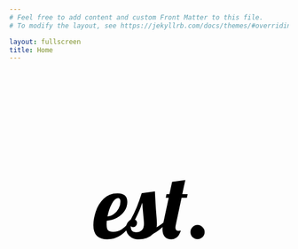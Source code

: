 ```yaml
---
# Feel free to add content and custom Front Matter to this file.
# To modify the layout, see https://jekyllrb.com/docs/themes/#overriding-theme-defaults

layout: fullscreen
title: Home
---
```


<svg
   width="600"
   height="600"
   viewBox="0 0 158.75 158.75"
   version="1.1"
   id="svg5"
   inkscape:version="1.1 (c68e22c387, 2021-05-23)"
   sodipodi:docname="House of Est.svg"
   xmlns:inkscape="http://www.inkscape.org/namespaces/inkscape"
   xmlns:sodipodi="http://sodipodi.sourceforge.net/DTD/sodipodi-0.dtd"
   xmlns="http://www.w3.org/2000/svg"
   xmlns:svg="http://www.w3.org/2000/svg"
   alt="House of Est Logo"
   title="House of Est Logo">
  <sodipodi:namedview
     id="namedview7"
     pagecolor="#ffffff"
     bordercolor="#999999"
     borderopacity="1"
     inkscape:pageshadow="0"
     inkscape:pageopacity="0"
     inkscape:pagecheckerboard="0"
     inkscape:document-units="mm"
     showgrid="false"
     units="px"
     inkscape:zoom="0.46324355"
     inkscape:cx="339.99394"
     inkscape:cy="400.43731"
     inkscape:window-width="1366"
     inkscape:window-height="705"
     inkscape:window-x="-8"
     inkscape:window-y="-8"
     inkscape:window-maximized="1"
     inkscape:current-layer="layer1" />
  <defs
     id="defs2" />
  <g
     inkscape:label="Layer 1"
     inkscape:groupmode="layer"
     id="layer1">
    <g
       aria-label="est."
       id="text231"
       style="font-size:50.8px;line-height:1.25;stroke-width:0.264583">
      <path
         d="m 55.676853,96.240599 q -3.7592,0 -5.842,-1.9304 -2.0828,-1.9812 -2.0828,-6.1468 0,-3.5052 1.3716,-7.7216 1.3716,-4.2164 4.4704,-7.2644 3.0988,-3.0988 7.874,-3.0988 5.587999,0 5.587999,4.8768 0,2.8448 -1.6256,5.2324 -1.6256,2.3876 -4.317999,3.8608 -2.6924,1.4224 -5.7404,1.6256 -0.1016,1.524 -0.1016,2.032 0,2.4892 0.8636,3.4036 0.8636,0.8636 2.794,0.8636 2.743199,0 4.673599,-1.27 1.9812,-1.27 4.318,-3.8608 h 1.7272 q -5.6388,9.398 -13.969999,9.398 z m 0.1016,-13.0048 q 1.8796,-0.1016 3.556,-1.3208 1.7272,-1.2192 2.743199,-3.0988 1.0668,-1.8796 1.0668,-3.9624 0,-2.0828 -1.27,-2.0828 -1.828799,0 -3.606799,3.2004 -1.7272,3.2004 -2.4892,7.2644 z"
         style="font-family:Lobster;-inkscape-font-specification:Lobster"
         id="path3973" />
      <path
         d="m 73.710796,96.240599 q -2.4384,0 -4.1148,-0.9144 -1.6764,-0.9652 -2.4892,-2.4384 -0.8128,-1.524 -0.8128,-3.1496 0,-1.6764 0.8128,-2.8956 0.762,-1.27 1.8796,-1.8288 1.9812,-3.556 3.4544,-7.1628 1.4732,-3.6576 2.794,-7.874 l 7.518399,-1.016 q 0.254,6.5024 0.8636,14.0716 0.254,3.048 0.254,4.4196 0,1.1684 -0.2032,1.9304 2.3876,-1.3716 3.6576,-2.54 h 2.1336 q -3.2512,3.7592 -7.772399,6.35 -1.4732,1.5748 -3.6576,2.3368 -2.1336,0.7112 -4.318,0.7112 z m -1.6256,-4.0132 q 1.8796,0 3.1496,-1.1176 1.27,-1.1176 1.27,-3.6068 0,-1.524 -0.3048,-4.2672 -0.508,-5.7912 -0.6604,-7.7724 -1.2192,4.0132 -4.1148,9.6012 1.1684,0.6096 1.1684,1.778 0,0.9652 -0.6604,1.7272 -0.6096,0.762 -1.5748,0.762 -1.0668,0 -1.3716,-0.6604 0,1.8288 0.7112,2.6924 0.762,0.8636 2.3876,0.8636 z"
         style="font-family:Lobster;-inkscape-font-specification:Lobster"
         id="path3975" />
      <path
         d="m 92.100395,96.240599 q -2.5908,0 -3.8608,-1.5748 -1.2192,-1.5748 -1.2192,-4.1656 0,-1.3208 0.3048,-2.6924 l 3.2512,-15.24 h -1.6764 l 0.4064,-2.032 h 1.6764 l 1.524,-7.0104 7.518405,-1.016 q -0.457205,1.9304 -0.508005,2.286 -0.3556,1.4224 -1.2192,5.7404 H 101.346 l -0.4064,2.032 h -3.048005 l -3.2512,15.24 q -0.254,1.1176 -0.254,1.778 0,1.8288 1.778,1.8288 0.9144,0 1.3208,-0.1524 -1.016,2.9464 -2.3876,3.9624 -1.3716,1.016 -2.9972,1.016 z"
         style="font-family:Lobster;-inkscape-font-specification:Lobster"
         id="path3977" />
      <path
         d="m 106.93395,96.138999 q -1.6764,0 -2.8448,-1.1684 -1.1684,-1.1684 -1.1684,-2.8448 0,-1.6764 1.1684,-2.8448 1.1684,-1.2192 2.8448,-1.2192 1.6764,0 2.8448,1.2192 1.2192,1.1684 1.2192,2.8448 0,1.6764 -1.2192,2.8448 -1.1684,1.1684 -2.8448,1.1684 z"
         style="font-family:Lobster;-inkscape-font-specification:Lobster"
         id="path3979" />
    </g>
  </g>
</svg>

